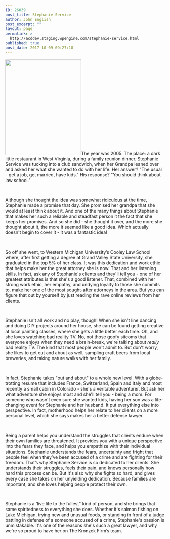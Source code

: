 ```yaml
---
ID: 26039
post_title: Stephanie Service
author: John English
post_excerpt: ""
layout: page
permalink: >
  http://acddev.staging.wpengine.com/stephanie-service.html
published: true
post_date: 2017-10-09 09:27:18
---
```

<span style="font-weight: 400;"><img class="size-medium wp-image-26060 alignleft" src="http://acddev.staging.wpengine.com/wp-content/uploads/2013/12/SMS-2.27.14-240x300-240x300.jpg" alt="" width="240" height="300" />The year was 2005. The place: a dark little restaurant in West Virginia, during a family reunion dinner. Stephanie Service was tucking into a club sandwich, when her Grandpa leaned over and asked her what she wanted to do with her life. Her answer? "The usual - get a job, get married, have kids." His response? "You should think about law school."</span>

&nbsp;

<span style="font-weight: 400;">Although she thought the idea was somewhat ridiculous at the time, Stephanie made a promise that day. She promised her grandpa that she would at least think about it. And one of the many things about Stephanie that makes her such a reliable and steadfast person it the fact that she keeps her promises. And so she did - she thought it over, and the more she thought about it, the more it seemed like a good idea. Which actually doesn't begin to cover it - it was a fantastic idea! </span>

&nbsp;

<span style="font-weight: 400;">So off she went, to Western Michigan University’s Cooley Law School where, after first getting a degree at Grand Valley State University, she graduated in the top 5% of her class. It was this dedication and work ethic that helps make her the great attorney she is now. That and her listening skills. In fact, ask any of Stephanie's clients and they'll tell you - one of her greatest attributes is that she's a good listener. That, combined with her strong work ethic, her empathy, and undying loyalty to those she commits to, make her one of the most sought-after attorneys in the area. But you can figure that out by yourself by just reading the rave online reviews from her clients. </span>

&nbsp;

<span style="font-weight: 400;">Stephanie isn't all work and no play, though! When she isn't line dancing and doing DIY projects around her house, she can be found getting creative at local painting classes, where she gets a little better each time. Oh, and she loves watching bad reality TV. No, not those goofy sitcoms that everyone enjoys when they need a brain-break, we're talking about </span><i><span style="font-weight: 400;">really</span></i><span style="font-weight: 400;"> bad reality TV. The kind that most people won't admit to. But don't worry, she likes to get out and about as well, sampling craft beers from local breweries, and taking nature walks with her family.</span>

&nbsp;

<span style="font-weight: 400;">In fact, Stephanie takes "out and about" to a whole new level. With a globe-trotting resume that includes France, Switzerland, Spain and Italy and most recently a small cabin in Colorado - she's a veritable adventurer. But ask her what adventure she enjoys most and she'll tell you - being a mom. For someone who wasn't even sure she wanted kids, having her son was a life-changing event for Stephanie and her husband. It put everything else into perspective. In fact, motherhood helps her relate to her clients on a more personal level, which she says makes her a better defense lawyer. </span>

&nbsp;

<span style="font-weight: 400;">Being a parent helps you understand the struggles that clients endure when their own families are threatened. It provides you with a unique perspective into the fears they face, and helps you empathize with their individual situations. Stephanie understands the fears, uncertainty and fright that people feel when they’ve been accused of a crime and are fighting for their freedom. That’s why Stephanie Service is so dedicated to her clients. She understands their struggles, feels their pain, and knows personally how hard this process can be. But it's also why she fights so hard, and gives every case she takes on her unyielding dedication. Because families are important, and she loves helping people protect their own.</span>

&nbsp;

<span style="font-weight: 400;">Stephanie is a 'live life to the fullest" kind of person, and she brings that same spiritedness to everything she does. Whether it's salmon fishing on Lake Michigan, trying new and unusual foods, or standing in front of a judge battling in defense of a someone accused of a crime, Stephanie's passion is unmistakable. It's one of the reasons she's such a great lawyer, and why we're so proud to have her on The Kronzek Firm’s team.</span>